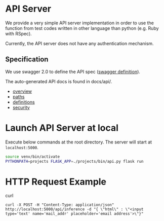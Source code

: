 # API Server

We provide a very simple API server implementation in order to
use the function from test codes written in other language than python
(e.g. Ruby with RSpec).

Currently, the API server does not have any authentication mechanism.

## Specification

We use swagger 2.0 to define the API spec
([swagger definition](/projects/docs/swagger.json)).

The auto-generated API docs is found in docs/api/.

- [overview](/docs/api/overview.md)
- [paths](/docs/api/paths.md)
- [definitions](/docs/api/definitions.md)
- [security](/docs/api/security.md)

# Launch API Server at local

Execute below commands at the root directory.
The server will start at `localhost:5000`.

```bash
source venv/bin/activate
PYTHONPATH=projects FLASK_APP=./projects/bin/api.py flask run
```

# HTTP Request Example

curl

```
curl -X POST -H "Content-Type: application/json" http://localhost:5000/api/inference -d "{ \"html\" : \"<input type='text' name='mail_addr' placeholder='email address'>\"}"
```
